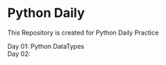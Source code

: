 # Python Daily
 This Repository is created for Python Daily Practice <br/>

Day 01: Python DataTypes <br/>
Day 02:
